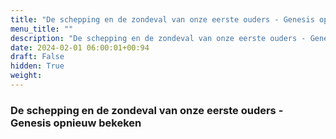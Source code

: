 ```yaml
---
title: "De schepping en de zondeval van onze eerste ouders - Genesis opnieuw bekeken"
menu_title: ""
description: "De schepping en de zondeval van onze eerste ouders - Genesis opnieuw bekeken"
date: 2024-02-01 06:00:01+00:94
draft: False
hidden: True
weight:
---
```

### De schepping en de zondeval van onze eerste ouders - Genesis opnieuw bekeken
